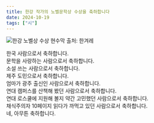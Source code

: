 ```yaml
---
title: 한강 작가의 노벨문학상 수상을 축하합니다
date: 2024-10-19
tags: ["시"]
---
```


![한강 노벨상 수상 현수막 출처: 한겨레](https://bear-images.sfo2.cdn.digitaloceanspaces.com/jagunbae/331728632019873.webp "현수막, 현수막, 또 현수막. 출처: 한겨레")

한국 사람으로서 축하합니다.  
문학을 사랑하는 사람으로서 축하합니다.  
소설 쓰는 사람으로서 축하합니다.  
제주 도민으로서 축하합니다.  
엄마가 광주 출신인 사람으로서 축하합니다.  
연대 캠퍼스를 산책해 봤던 사람으로서 축하합니다.  
연대 로스쿨에 지원해 볼지 약간 고민했던 사람으로서 축하합니다.  
채식주의자 10페이지 읽다가 까먹고 있던 사람으로서 축하합니다.  
네, 아무튼 축하합니다.